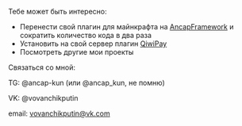 Тебе может быть интересно: 
- Перенести свой плагин для майнкрафта на [AncapFramework](https://github.com/ancap-dev/AncapFramework) и сократить количество кода в два раза
- Установить на свой сервер плагин [QiwiPay](https://github.com/ancap-kun/qiwipay)
- Посмотреть другие мои проекты

Связаться со мной:

TG: @ancap-kun (или @ancap_kun, не помню)

VK: @vovanchikputin

email: vovanchikputin@vk.com

